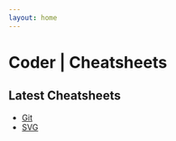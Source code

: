 ```yaml
---
layout: home
---
```


# Coder | Cheatsheets

<section>

## Latest Cheatsheets

* [Git](Tools/git)
* [SVG](SVG/README)

<!-- 
* [HTML](HTML/README)
* [CSS](CSS/README)

* [SVG](Web/svg)

* [JavaScript](JavaScript/README)

* [Vue](JavaScript/library-vue)
* [Nuxt](JavaScript/library-nuxt)
-->

</section>
